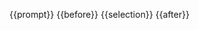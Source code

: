 <prompt>{{prompt}}</prompt>
<before>{{before}}</before>
<selection>{{selection}}</selection>
<after>{{after}}</after>
